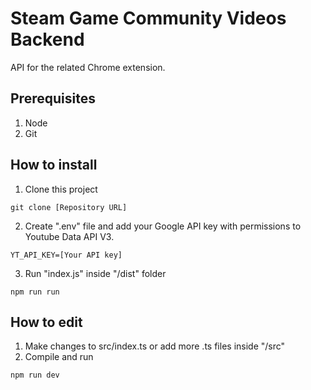 # Steam Game Community Videos Backend

API for the related Chrome extension.

## Prerequisites

1. Node
2. Git

## How to install

1. Clone this project

```
git clone [Repository URL]
```

2. Create ".env" file and add your Google API key with permissions to Youtube Data API V3.

```
YT_API_KEY=[Your API key]
```

3. Run "index.js" inside "/dist" folder

```
npm run run
```

## How to edit

1. Make changes to src/index.ts or add more .ts files inside "/src"
2. Compile and run

```
npm run dev
```
